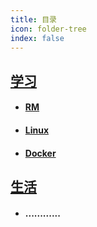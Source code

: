 ```yaml
---
title: 目录
icon: folder-tree
index: false
---
```



## [ 学习 ](/Learn/README.md)

- #### [ RM ](/Learn/RM/README.md)

- #### [ Linux ](/Learn/Linux/README.md)

- #### [ Docker](/Learn/Docker/README.md)

## [生活](/Life/README.md)

- #### ............



